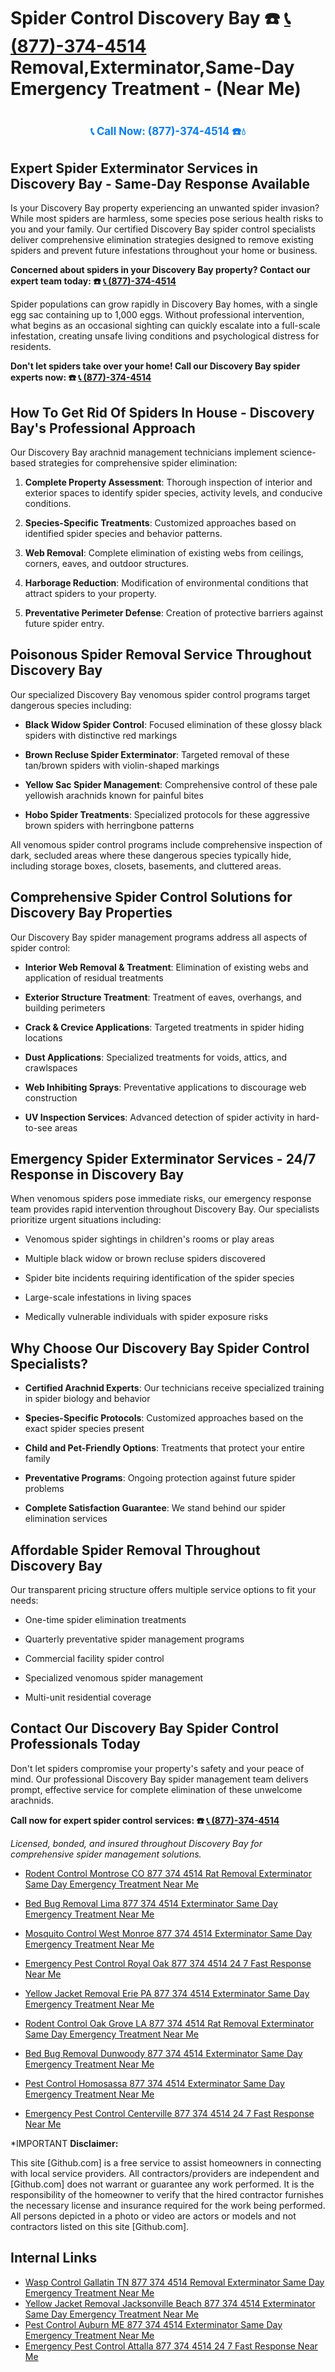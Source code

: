 # Spider Control Discovery Bay ☎️ [📞 (877)-374-4514](https://pest-control-4514.netlify.app) Removal,Exterminator,Same-Day Emergency Treatment - (Near Me)
# 

<p align="center" style="font-size: 1.2em; font-weight: bold; margin: 20px 0;">
  <a href="https://pest-control-4514.netlify.app" target="_blank" style="color: #007BFF; text-decoration: none;">📞 Call Now: (877)-374-4514 ☎️💧</a>
</p>

## Expert Spider Exterminator Services in Discovery Bay - Same-Day Response Available

Is your Discovery Bay property experiencing an unwanted spider invasion? While most spiders are harmless, some species pose serious health risks to you and your family. Our certified Discovery Bay spider control specialists deliver comprehensive elimination strategies designed to remove existing spiders and prevent future infestations throughout your home or business.

**Concerned about spiders in your Discovery Bay property? Contact our expert team today: ☎️ [📞 (877)-374-4514](https://pest-control-4514.netlify.app)**

Spider populations can grow rapidly in Discovery Bay homes, with a single egg sac containing up to 1,000 eggs. Without professional intervention, what begins as an occasional sighting can quickly escalate into a full-scale infestation, creating unsafe living conditions and psychological distress for residents.

**Don't let spiders take over your home! Call our Discovery Bay spider experts now: ☎️ [📞 (877)-374-4514](https://pest-control-4514.netlify.app)**

## How To Get Rid Of Spiders In House - Discovery Bay's Professional Approach

Our Discovery Bay arachnid management technicians implement science-based strategies for comprehensive spider elimination:

1. **Complete Property Assessment**: Thorough inspection of interior and exterior spaces to identify spider species, activity levels, and conducive conditions.

2. **Species-Specific Treatments**: Customized approaches based on identified spider species and behavior patterns.

3. **Web Removal**: Complete elimination of existing webs from ceilings, corners, eaves, and outdoor structures.

4. **Harborage Reduction**: Modification of environmental conditions that attract spiders to your property.

5. **Preventative Perimeter Defense**: Creation of protective barriers against future spider entry.

## Poisonous Spider Removal Service Throughout Discovery Bay

Our specialized Discovery Bay venomous spider control programs target dangerous species including:

- **Black Widow Spider Control**: Focused elimination of these glossy black spiders with distinctive red markings

- **Brown Recluse Spider Exterminator**: Targeted removal of these tan/brown spiders with violin-shaped markings

- **Yellow Sac Spider Management**: Comprehensive control of these pale yellowish arachnids known for painful bites

- **Hobo Spider Treatments**: Specialized protocols for these aggressive brown spiders with herringbone patterns

All venomous spider control programs include comprehensive inspection of dark, secluded areas where these dangerous species typically hide, including storage boxes, closets, basements, and cluttered areas.

## Comprehensive Spider Control Solutions for Discovery Bay Properties

Our Discovery Bay spider management programs address all aspects of spider control:

- **Interior Web Removal & Treatment**: Elimination of existing webs and application of residual treatments

- **Exterior Structure Treatment**: Treatment of eaves, overhangs, and building perimeters

- **Crack & Crevice Applications**: Targeted treatments in spider hiding locations

- **Dust Applications**: Specialized treatments for voids, attics, and crawlspaces

- **Web Inhibiting Sprays**: Preventative applications to discourage web construction

- **UV Inspection Services**: Advanced detection of spider activity in hard-to-see areas

## Emergency Spider Exterminator Services - 24/7 Response in Discovery Bay

When venomous spiders pose immediate risks, our emergency response team provides rapid intervention throughout Discovery Bay. Our specialists prioritize urgent situations including:

- Venomous spider sightings in children's rooms or play areas

- Multiple black widow or brown recluse spiders discovered

- Spider bite incidents requiring identification of the spider species

- Large-scale infestations in living spaces

- Medically vulnerable individuals with spider exposure risks

## Why Choose Our Discovery Bay Spider Control Specialists?

- **Certified Arachnid Experts**: Our technicians receive specialized training in spider biology and behavior

- **Species-Specific Protocols**: Customized approaches based on the exact spider species present

- **Child and Pet-Friendly Options**: Treatments that protect your entire family

- **Preventative Programs**: Ongoing protection against future spider problems

- **Complete Satisfaction Guarantee**: We stand behind our spider elimination services

## Affordable Spider Removal Throughout Discovery Bay

Our transparent pricing structure offers multiple service options to fit your needs:

- One-time spider elimination treatments

- Quarterly preventative spider management programs

- Commercial facility spider control

- Specialized venomous spider management

- Multi-unit residential coverage

## Contact Our Discovery Bay Spider Control Professionals Today

Don't let spiders compromise your property's safety and your peace of mind. Our professional Discovery Bay spider management team delivers prompt, effective service for complete elimination of these unwelcome arachnids.

**Call now for expert spider control services: ☎️ [📞 (877)-374-4514](https://pest-control-4514.netlify.app)**

*Licensed, bonded, and insured throughout Discovery Bay for comprehensive spider management solutions.*


- [Rodent Control Montrose CO 877 374 4514 Rat Removal Exterminator Same Day Emergency Treatment Near Me](https://github.com/allyoucaneatsushiin/plumbing-texas/blob/main/Rodent-Control-Montrose-CO-877-374-4514-Rat-Removal-Exterminator-Same-Day-Emergency-Treatment-Near-Me.md)
- [Bed Bug Removal Lima 877 374 4514 Exterminator Same Day Emergency Treatment Near Me](https://github.com/allyoucaneatsushiin/plumbing-texas/blob/main/Bed-Bug-Removal-Lima-877-374-4514-Exterminator-Same-Day-Emergency-Treatment-Near-Me.md)
- [Mosquito Control West Monroe 877 374 4514 Exterminator Same Day Emergency Treatment Near Me](https://github.com/allyoucaneatsushiin/plumbing-texas/blob/main/Mosquito-Control-West-Monroe-877-374-4514-Exterminator-Same-Day-Emergency-Treatment-Near-Me.md)


- [Emergency Pest Control Royal Oak 877 374 4514 24 7 Fast Response Near Me](https://github.com/allyoucaneatsushiin/plumbing-texas/blob/main/Emergency-Pest-Control-Royal-Oak-877-374-4514-24-7-Fast-Response-Near-Me.md)
- [Yellow Jacket Removal Erie PA 877 374 4514 Exterminator Same Day Emergency Treatment Near Me](https://github.com/allyoucaneatsushiin/plumbing-texas/blob/main/Yellow-Jacket-Removal-Erie-PA-877-374-4514-Exterminator-Same-Day-Emergency-Treatment-Near-Me.md)
- [Rodent Control Oak Grove LA 877 374 4514 Rat Removal Exterminator Same Day Emergency Treatment Near Me](https://github.com/allyoucaneatsushiin/plumbing-texas/blob/main/Rodent-Control-Oak-Grove-LA-877-374-4514-Rat-Removal-Exterminator-Same-Day-Emergency-Treatment-Near-Me.md)


- [Bed Bug Removal Dunwoody 877 374 4514 Exterminator Same Day Emergency Treatment Near Me](https://github.com/allyoucaneatsushiin/plumbing-texas/blob/main/Bed-Bug-Removal-Dunwoody-877-374-4514-Exterminator-Same-Day-Emergency-Treatment-Near-Me.md)
- [Pest Control Homosassa 877 374 4514 Exterminator Same Day Emergency Treatment Near Me](https://github.com/allyoucaneatsushiin/plumbing-texas/blob/main/Pest-Control-Homosassa-877-374-4514-Exterminator-Same-Day-Emergency-Treatment-Near-Me.md)
- [Emergency Pest Control Centerville 877 374 4514 24 7 Fast Response Near Me](https://github.com/allyoucaneatsushiin/plumbing-texas/blob/main/Emergency-Pest-Control-Centerville-877-374-4514-24-7-Fast-Response-Near-Me.md)


*IMPORTANT **Disclaimer:**  

This site [Github.com] is a free service to assist homeowners in connecting with local service providers. All contractors/providers are independent and [Github.com] does not warrant or guarantee any work performed. It is the responsibility of the homeowner to verify that the hired contractor furnishes the necessary license and insurance required for the work being performed. All persons depicted in a photo or video are actors or models and not contractors listed on this site [Github.com].


## Internal Links
- [Wasp Control Gallatin TN 877 374 4514 Removal Exterminator Same Day Emergency Treatment Near Me](https://github.com/allyoucaneatsushiin/plumbing-texas/blob/main/Wasp-Control-Gallatin-TN-877-374-4514-Removal-Exterminator-Same-Day-Emergency-Treatment-Near-Me.md)
- [Yellow Jacket Removal Jacksonville Beach 877 374 4514 Exterminator Same Day Emergency Treatment Near Me](https://github.com/allyoucaneatsushiin/plumbing-texas/blob/main/Yellow-Jacket-Removal-Jacksonville-Beach-877-374-4514-Exterminator-Same-Day-Emergency-Treatment-Near-Me.md)
- [Pest Control Auburn ME 877 374 4514 Exterminator Same Day Emergency Treatment Near Me](https://github.com/allyoucaneatsushiin/plumbing-texas/blob/main/Pest-Control-Auburn-ME-877-374-4514-Exterminator-Same-Day-Emergency-Treatment-Near-Me.md)
- [Emergency Pest Control Attalla 877 374 4514 24 7 Fast Response Near Me](https://github.com/allyoucaneatsushiin/plumbing-texas/blob/main/Emergency-Pest-Control-Attalla-877-374-4514-24-7-Fast-Response-Near-Me.md)
